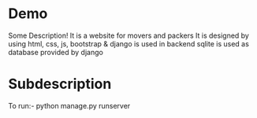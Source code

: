 # Demo

Some Description!
It is a website for movers and packers
It is designed by using html, css, js, bootstrap & django is used in backend
sqlite is used as database provided by django

# Subdescription
To run:- python manage.py runserver
